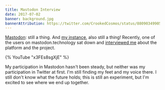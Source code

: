 ```yaml
---
title: Mastodon Interview
date: 2017-07-02
banner: background.jpg
bannerAttribution: https://twitter.com/CrookedCosmos/status/880903499059519489
---
```


[Mastodon](https://joinmastodon.org): still a thing. And [my instance](https://mastodon.technology), also still a thing! Recently, one of the users on mastodon.technology sat down and [interviewed me](http://www.smays.com/2017/06/ash-furrow/) about the platform and the project.

{% YouTube "x3FEs8sgXjE" %}

My participation in Mastodon hasn't been steady, but neither was my participation in Twitter at first. I'm still finding my feet and my voice there. I still don't know what the future holds; this is still an experiment, but I'm excited to see where we end up together.
